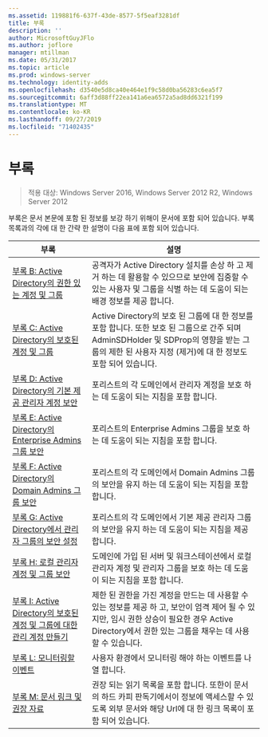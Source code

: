 ```yaml
---
ms.assetid: 119881f6-637f-43de-8577-5f5eaf3281df
title: 부록
description: ''
author: MicrosoftGuyJFlo
ms.author: joflore
manager: mtillman
ms.date: 05/31/2017
ms.topic: article
ms.prod: windows-server
ms.technology: identity-adds
ms.openlocfilehash: d3540e5d8ca40e464e1f9c58d0ba56283c6ea5f7
ms.sourcegitcommit: 6aff3d88ff22ea141a6ea6572a5ad8dd6321f199
ms.translationtype: MT
ms.contentlocale: ko-KR
ms.lasthandoff: 09/27/2019
ms.locfileid: "71402435"
---
```

# <a name="appendices"></a>부록

>적용 대상: Windows Server 2016, Windows Server 2012 R2, Windows Server 2012

부록은 문서 본문에 포함 된 정보를 보강 하기 위해이 문서에 포함 되어 있습니다. 부록 목록과의 각에 대 한 간략 한 설명이 다음 표에 포함 되어 있습니다.  
  

|**부록**|**설명**|  
| --- | --- | 
|[부록 B: Active Directory의 권한 있는 계정 및 그룹](../../../ad-ds/plan/security-best-practices/Appendix-B--Privileged-Accounts-and-Groups-in-Active-Directory.md)|공격자가 Active Directory 설치를 손상 하 고 제거 하는 데 활용할 수 있으므로 보안에 집중할 수 있는 사용자 및 그룹을 식별 하는 데 도움이 되는 배경 정보를 제공 합니다.|  
|[부록 C: Active Directory의 보호된 계정 및 그룹](../../../ad-ds/plan/security-best-practices/Appendix-C--Protected-Accounts-and-Groups-in-Active-Directory.md)|Active Directory의 보호 된 그룹에 대 한 정보를 포함 합니다. 또한 보호 된 그룹으로 간주 되며 AdminSDHolder 및 SDProp의 영향을 받는 그룹의 제한 된 사용자 지정 (제거)에 대 한 정보도 포함 되어 있습니다.|  
|[부록 D: Active Directory의 기본 제공 관리자 계정 보안](../../../ad-ds/plan/security-best-practices/Appendix-D--Securing-Built-In-Administrator-Accounts-in-Active-Directory.md)|포리스트의 각 도메인에서 관리자 계정을 보호 하는 데 도움이 되는 지침을 포함 합니다.|  
|[부록 E: Active Directory의 Enterprise Admins 그룹 보안](../../../ad-ds/plan/security-best-practices/Appendix-E--Securing-Enterprise-Admins-Groups-in-Active-Directory.md)|포리스트의 Enterprise Admins 그룹을 보호 하는 데 도움이 되는 지침을 포함 합니다.|  
|[부록 F: Active Directory의 Domain Admins 그룹 보안](../../../ad-ds/plan/security-best-practices/Appendix-F--Securing-Domain-Admins-Groups-in-Active-Directory.md)|포리스트의 각 도메인에서 Domain Admins 그룹의 보안을 유지 하는 데 도움이 되는 지침을 포함 합니다.|  
|[부록 G: Active Directory에서 관리자 그룹의 보안 설정](../../../ad-ds/plan/security-best-practices/Appendix-G--Securing-Administrators-Groups-in-Active-Directory.md)|포리스트의 각 도메인에서 기본 제공 관리자 그룹의 보안을 유지 하는 데 도움이 되는 지침을 제공 합니다.|  
|[부록 H: 로컬 관리자 계정 및 그룹 보안](../../../ad-ds/plan/security-best-practices/Appendix-H--Securing-Local-Administrator-Accounts-and-Groups.md)|도메인에 가입 된 서버 및 워크스테이션에서 로컬 관리자 계정 및 관리자 그룹을 보호 하는 데 도움이 되는 지침을 포함 합니다.|  
|[부록 I: Active Directory의 보호된 계정 및 그룹에 대한 관리 계정 만들기](../../../ad-ds/manage/component-updates/Appendix-I--Creating-Management-Accounts-for-Protected-Accounts-and-Groups-in-Active-Directory.md)|제한 된 권한을 가진 계정을 만드는 데 사용할 수 있는 정보를 제공 하 고, 보안이 엄격 제어 될 수 있지만, 임시 권한 상승이 필요한 경우 Active Directory에서 권한 있는 그룹을 채우는 데 사용할 수 있습니다.|   
|[부록 L: 모니터링할 이벤트](../../../ad-ds/plan/Appendix-L--Events-to-Monitor.md)|사용자 환경에서 모니터링 해야 하는 이벤트를 나열 합니다.|  
|[부록 M: 문서 링크 및 권장 자료](../../../ad-ds/manage/Appendix-M--Document-Links-and-Recommended-Reading.md)|권장 되는 읽기 목록을 포함 합니다. 또한이 문서의 하드 카피 판독기에서이 정보에 액세스할 수 있도록 외부 문서와 해당 Url에 대 한 링크 목록이 포함 되어 있습니다.|  
  


